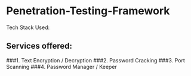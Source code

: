# Penetration-Testing-Framework

Tech Stack Used:



## Services offered: 
###1. Text Encryption / Decryption
###2. Password Cracking
###3. Port Scanning
###4. Password Manager / Keeper
